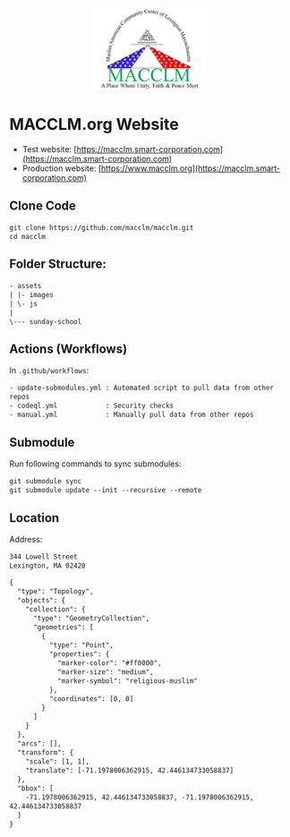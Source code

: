 <div style="text-align: center;">
    <img src="/assets/images/logo.jpg" width="200">
</div>

# MACCLM.org Website

- Test website: [https://macclm.smart-corporation.com](https://macclm.smart-corporation.com)
- Production website: [https://www.macclm.org](https://macclm.smart-corporation.com)

## Clone Code

```
git clone https://github.com/macclm/macclm.git
cd macclm
```

## Folder Structure:

```
- assets
| |- images
| \- js
|
\--- sunday-school
```

## Actions (Workflows)

In `.github/workflows`:

```
- update-submodules.yml : Automated script to pull data from other repos
- codeql.yml            : Security checks
- manual.yml            : Manually pull data from other repos
```

## Submodule

Run following commands to sync submodules:

```
git submodule sync
git submodule update --init --recursive --remote
```

## Location

Address:

```
344 Lowell Street
Lexington, MA 02420
```

<!---
Use this site to generate topojson code:
http://geojson.io/#map=15/42.4465/-71.1980

Format: map=scale/latitude/longitude
--->

```topojson
{
  "type": "Topology",
  "objects": {
    "collection": {
      "type": "GeometryCollection",
      "geometries": [
        {
          "type": "Point",
          "properties": {
            "marker-color": "#ff0000",
            "marker-size": "medium",
            "marker-symbol": "religious-muslim"
          },
          "coordinates": [0, 0]
        }
      ]
    }
  },
  "arcs": [],
  "transform": {
    "scale": [1, 1],
    "translate": [-71.1978006362915, 42.446134733058837]
  },
  "bbox": [
    -71.1978006362915, 42.446134733058837, -71.1978006362915, 42.446134733058837
  ]
}
```
